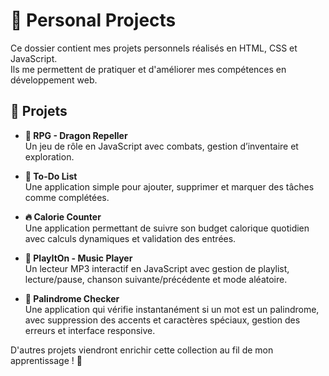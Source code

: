 # 🚀 Personal Projects  

Ce dossier contient mes projets personnels réalisés en HTML, CSS et JavaScript.  
Ils me permettent de pratiquer et d'améliorer mes compétences en développement web.  

## 📌 Projets  

- **🐉 RPG - Dragon Repeller**  
  Un jeu de rôle en JavaScript avec combats, gestion d’inventaire et exploration.  

- **📝 To-Do List**  
  Une application simple pour ajouter, supprimer et marquer des tâches comme complétées.  

- **🔥 Calorie Counter**  
  Une application permettant de suivre son budget calorique quotidien avec calculs dynamiques et validation des entrées.  

- **🎵 PlayItOn - Music Player**  
  Un lecteur MP3 interactif en JavaScript avec gestion de playlist, lecture/pause, chanson suivante/précédente et mode aléatoire.  

- **🔁 Palindrome Checker**  
  Une application qui vérifie instantanément si un mot est un palindrome, avec suppression des accents et caractères spéciaux, gestion des erreurs et interface responsive.

D'autres projets viendront enrichir cette collection au fil de mon apprentissage ! 🚀  
